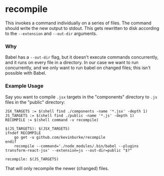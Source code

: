 # recompile

This invokes a command individually on a series of files. The command should
write the new output to stdout. This gets rewritten to disk according to the
`--extension` and `--out-dir` arguments.

### Why

Babel has a `--out-dir` flag, but it doesn't execute commands concurrently, and
it runs on every file in a directory. In our case we want to run concurrently,
and we only want to run babel on changed files; this isn't possible with Babel.

### Example Usage

Say you want to compile `.jsx` targets in the "components" directory to `.js`
files in the "public" directory:

```
JSX_TARGETS := $(shell find ./components -name '*.jsx' -depth 1)
JS_TARGETS := $(shell find ./public -name '*.js' -depth 1)
RECOMPILE := $(shell command -v recompile)

$(JS_TARGETS): $(JSX_TARGETS)
ifndef RECOMPILE
	go get -u github.com/kevinburke/recompile
endif
	recompile --command='./node_modules/.bin/babel --plugins transform-react-jsx' --extension=js --out-dir=public "$?"

recompile: $(JS_TARGETS)
```

That will only recompile the newer (changed) files.
